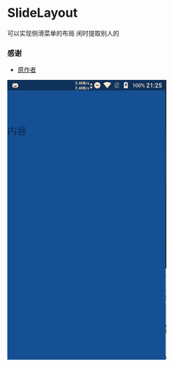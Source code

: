 # SlideLayout
可以实现侧滑菜单的布局  闲时提取别人的
### 感谢
 - [原作者](https://github.com/dongjunkun/GanK)
 
![](https://github.com/JoseeRen/SlideLayout/blob/master/GIF.gif)
